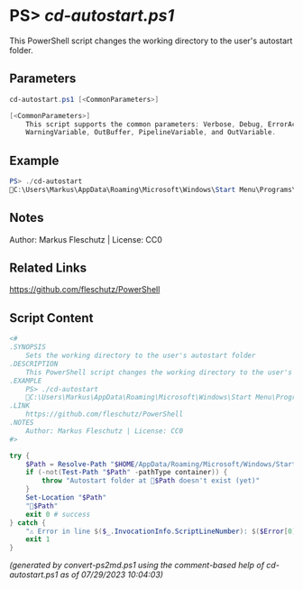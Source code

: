 PS> *cd-autostart.ps1*
====================

This PowerShell script changes the working directory to the user's autostart folder.

Parameters
----------
```powershell
cd-autostart.ps1 [<CommonParameters>]

[<CommonParameters>]
    This script supports the common parameters: Verbose, Debug, ErrorAction, ErrorVariable, WarningAction, 
    WarningVariable, OutBuffer, PipelineVariable, and OutVariable.
```

Example
-------
```powershell
PS> ./cd-autostart
📂C:\Users\Markus\AppData\Roaming\Microsoft\Windows\Start Menu\Programs\Startup

```

Notes
-----
Author: Markus Fleschutz | License: CC0

Related Links
-------------
https://github.com/fleschutz/PowerShell

Script Content
--------------
```powershell
<#
.SYNOPSIS
	Sets the working directory to the user's autostart folder
.DESCRIPTION
	This PowerShell script changes the working directory to the user's autostart folder.
.EXAMPLE
	PS> ./cd-autostart
	📂C:\Users\Markus\AppData\Roaming\Microsoft\Windows\Start Menu\Programs\Startup
.LINK
	https://github.com/fleschutz/PowerShell
.NOTES
	Author: Markus Fleschutz | License: CC0
#>

try {
	$Path = Resolve-Path "$HOME/AppData/Roaming/Microsoft/Windows/Start Menu/Programs/Startup"
	if (-not(Test-Path "$Path" -pathType container)) {
		throw "Autostart folder at 📂$Path doesn't exist (yet)"
	}
	Set-Location "$Path"
	"📂$Path"
	exit 0 # success
} catch {
	"⚠️ Error in line $($_.InvocationInfo.ScriptLineNumber): $($Error[0])"
	exit 1
}
```

*(generated by convert-ps2md.ps1 using the comment-based help of cd-autostart.ps1 as of 07/29/2023 10:04:03)*
